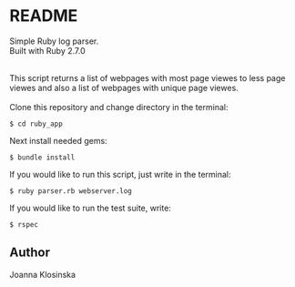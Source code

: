 # README

Simple Ruby log parser. <br>
Built with Ruby 2.7.0 <br>
<br>

This script returns a list of webpages with most page viewes to less page viewes and also a list of webpages with unique page viewes. <br>
<br>
Clone this repository and change directory in the terminal:
```
$ cd ruby_app
```
Next install needed gems:
```
$ bundle install
```
If you would like to run this script, just write in the terminal:
```
$ ruby parser.rb webserver.log
```
If you would like to run the test suite, write:
```
$ rspec
```

## Author
Joanna Klosinska 
